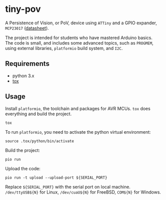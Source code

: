 # tiny-pov

A Persistence of Vision, or PoV, device using `ATTiny` and a GPIO expander,
`MCP23017`
([datasheet](https://ww1.microchip.com/downloads/en/devicedoc/20001952c.pdf)).

The project is intended for students who have mastered Arduino basics. The
code is small, and includes some advanced topics, such as `PROGMEM`, using
external libraries, `platformio` build system, and `I2C`.

## Requirements

* python 3.x
* [tox](https://tox.wiki/en/latest/)

## Usage

Install `platformio`, the toolchain and packages for AVR MCUs. `tox` does
everything and build the project.

```console
tox
```

To run `platformio`, you need to activate the python virtual environment:

```console
source .tox/python/bin/activate
```

Build the project:

```console
pio run
```

Upload the code:

```console
pio run -t upload --upload-port ${SERIAL_PORT}
```

Replace `${SERIAL_PORT}` with the serial port on local machine.
`/dev/ttyUSB${N}` for Linux, `/dev/cuaU${N}` for FreeBSD, `COM${N}` for
Windows.
